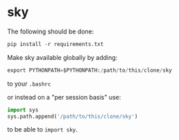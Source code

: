 <h1> sky </h1>

The following should be done:

```python
pip install -r requirements.txt
```

Make sky available globally by adding:

```python
export PYTHONPATH=$PYTHONPATH:/path/to/this/clone/sky
```

to your `.bashrc`

or instead on a "per session basis" use:

```python
import sys
sys.path.append('/path/to/this/clone/sky')
```

to be able to `import sky`.